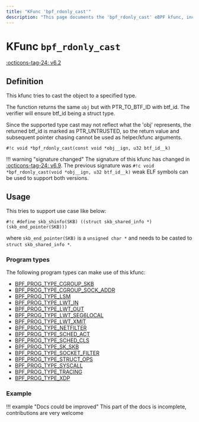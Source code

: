```yaml
---
title: "KFunc 'bpf_rdonly_cast'"
description: "This page documents the 'bpf_rdonly_cast' eBPF kfunc, including its definition, usage, program types that can use it, and examples."
---
```

# KFunc `bpf_rdonly_cast`

<!-- [FEATURE_TAG](bpf_rdonly_cast) -->
[:octicons-tag-24: v6.2](https://github.com/torvalds/linux/commit/a35b9af4ec2c7f69286ef861fd2074a577e354cb)
<!-- [/FEATURE_TAG] -->

## Definition

This kfunc tries to cast the object to a specified type.

The function returns the same `obj` but with PTR_TO_BTF_ID with
btf_id. The verifier will ensure btf_id being a struct type.

Since the supported type cast may not reflect what the 'obj'
represents, the returned btf_id is marked as PTR_UNTRUSTED, so
the return value and subsequent pointer chasing cannot be
used as helper/kfunc arguments.

<!-- [KFUNC_DEF] -->
`#!c void *bpf_rdonly_cast(const void *obj__ign, u32 btf_id__k)`
<!-- [/KFUNC_DEF] -->

!!! warning "signature changed"
    The signature of this kfunc has changed in [:octicons-tag-24: v6.9](https://github.com/torvalds/linux/commit/5b268d1ebcdceacf992dfda8f9031d56005a274e). The previous signature was `#!c void *bpf_rdonly_cast(void *obj__ign, u32 btf_id__k)` weak ELF symbols can be used to support both versions.

## Usage

This tries to support use case like below:

`#!c #define skb_shinfo(SKB) ((struct skb_shared_info *)(skb_end_pointer(SKB)))`

where `skb_end_pointer(SKB)` is a `unsigned char *` and needs to
be casted to `struct skb_shared_info *`.


### Program types

The following program types can make use of this kfunc:

<!-- [KFUNC_PROG_REF] -->
- [BPF_PROG_TYPE_CGROUP_SKB](../program-type/BPF_PROG_TYPE_CGROUP_SKB.md)
- [BPF_PROG_TYPE_CGROUP_SOCK_ADDR](../program-type/BPF_PROG_TYPE_CGROUP_SOCK_ADDR.md)
- [BPF_PROG_TYPE_LSM](../program-type/BPF_PROG_TYPE_LSM.md)
- [BPF_PROG_TYPE_LWT_IN](../program-type/BPF_PROG_TYPE_LWT_IN.md)
- [BPF_PROG_TYPE_LWT_OUT](../program-type/BPF_PROG_TYPE_LWT_OUT.md)
- [BPF_PROG_TYPE_LWT_SEG6LOCAL](../program-type/BPF_PROG_TYPE_LWT_SEG6LOCAL.md)
- [BPF_PROG_TYPE_LWT_XMIT](../program-type/BPF_PROG_TYPE_LWT_XMIT.md)
- [BPF_PROG_TYPE_NETFILTER](../program-type/BPF_PROG_TYPE_NETFILTER.md)
- [BPF_PROG_TYPE_SCHED_ACT](../program-type/BPF_PROG_TYPE_SCHED_ACT.md)
- [BPF_PROG_TYPE_SCHED_CLS](../program-type/BPF_PROG_TYPE_SCHED_CLS.md)
- [BPF_PROG_TYPE_SK_SKB](../program-type/BPF_PROG_TYPE_SK_SKB.md)
- [BPF_PROG_TYPE_SOCKET_FILTER](../program-type/BPF_PROG_TYPE_SOCKET_FILTER.md)
- [BPF_PROG_TYPE_STRUCT_OPS](../program-type/BPF_PROG_TYPE_STRUCT_OPS.md)
- [BPF_PROG_TYPE_SYSCALL](../program-type/BPF_PROG_TYPE_SYSCALL.md)
- [BPF_PROG_TYPE_TRACING](../program-type/BPF_PROG_TYPE_TRACING.md)
- [BPF_PROG_TYPE_XDP](../program-type/BPF_PROG_TYPE_XDP.md)
<!-- [/KFUNC_PROG_REF] -->

### Example

!!! example "Docs could be improved"
    This part of the docs is incomplete, contributions are very welcome

